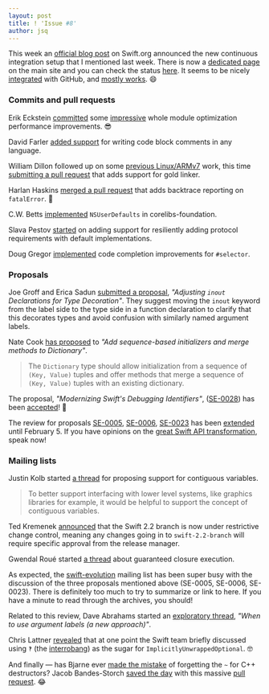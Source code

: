 ```yaml
---
layout: post
title: ! 'Issue #8'
author: jsq
---
```


This week an [official blog post](https://swift.org/blog/swift-ci/) on Swift.org announced the new continuous integration setup that I mentioned last week. There is now a [dedicated page](https://swift.org/continuous-integration/) on the main site and you can check the status [here](https://ci.swift.org). It seems to be nicely [integrated](https://twitter.com/modocache/status/693069527807041536) with GitHub, and [mostly works](https://github.com/apple/swift/pull/1151#issuecomment-178211302). 😄

<!--excerpt-->

### Commits and pull requests

Erik Eckstein [committed](https://github.com/apple/swift/commit/aaaf36e83521f153ba4b0720795efe4980d9b124) some [impressive](https://twitter.com/jckarter/status/693190676666675200) whole module optimization performance improvements. 😎

David Farler [added support](https://github.com/apple/swift/commit/e87be804c9d8111012555263aa86021ab1735ccf) for writing code block comments in any language.

William Dillon followed up on some [previous Linux/ARMv7](https://github.com/apple/swift/pull/608) work, this time [submitting a pull request](https://github.com/apple/swift/pull/1157) that adds support for gold linker.

Harlan Haskins [merged a pull request](https://github.com/apple/swift/pull/1122) that adds backtrace reporting on `fatalError`. 👏

C.W. Betts [implemented](https://github.com/apple/swift-corelibs-foundation/pull/251) `NSUserDefaults` in corelibs-foundation.

Slava Pestov [started](https://github.com/apple/swift/pull/1182) on adding support for resiliently adding protocol requirements with default implementations.

Doug Gregor [implemented](https://github.com/apple/swift/pull/1185) code completion improvements for `#selector`.

### Proposals

Joe Groff and Erica Sadun [submitted a proposal](https://github.com/apple/swift-evolution/pull/128/files), *"Adjusting `inout` Declarations for Type Decoration"*. They suggest moving the `inout` keyword from the label side to the type side in a function declaration to clarify that this decorates types and avoid confusion with similarly named argument labels.

Nate Cook [has proposed](https://github.com/apple/swift-evolution/pull/125) to *"Add sequence-based initializers and merge methods to Dictionary"*.

>The `Dictionary` type should allow initialization from a sequence of `(Key, Value)` tuples and offer methods that merge a sequence of `(Key, Value)` tuples with an existing dictionary.

The proposal, *"Modernizing Swift's Debugging Identifiers"*, ([SE-0028](https://github.com/apple/swift-evolution/blob/master/proposals/0028-modernizing-debug-identifiers.md)) has been [accepted](https://lists.swift.org/pipermail/swift-evolution-announce/2016-February/000030.html)! 👏

The review for proposals [SE-0005](https://github.com/apple/swift-evolution/blob/master/proposals/0005-objective-c-name-translation.md), [SE-0006](https://github.com/apple/swift-evolution/blob/master/proposals/0006-apply-api-guidelines-to-the-standard-library.md), [SE-0023](https://github.com/apple/swift-evolution/blob/master/proposals/0023-api-guidelines.md) has been [extended](https://lists.swift.org/pipermail/swift-evolution-announce/2016-January/000029.html) until February 5. If you have opinions on the [great Swift API transformation](https://swift.org/blog/swift-api-transformation/), speak now!

### Mailing lists

Justin Kolb started [a thread](https://lists.swift.org/pipermail/swift-evolution/Week-of-Mon-20160125/007984.html) for proposing support for contiguous variables.

>To better support interfacing with lower level systems, like graphics
libraries for example, it would be helpful to support the concept of
contiguous variables.

Ted Kremenek [announced](https://lists.swift.org/pipermail/swift-lldb-dev/Week-of-Mon-20160201/000043.html) that the Swift 2.2 branch is now under restrictive change control, meaning any changes going in to `swift-2.2-branch` will require specific approval from the release manager.

Gwendal Roué started [a thread](https://lists.swift.org/pipermail/swift-evolution/Week-of-Mon-20160125/008167.html) about guaranteed closure execution.

As expected, the [swift-evolution](https://lists.swift.org/pipermail/swift-evolution/) mailing list has been super busy with the discussion of the three proposals mentioned above (SE-0005, SE-0006, SE-0023). There is definitely too much to try to summarize or link to here. If you have a minute to read through the archives, you should!

Related to this review, Dave Abrahams started an [exploratory thread](https://lists.swift.org/pipermail/swift-evolution/Week-of-Mon-20160201/008838.html), *"When to use argument labels (a new approach)"*.

Chris Lattner [revealed](https://lists.swift.org/pipermail/swift-evolution/Week-of-Mon-20160201/009015.html) that at one point the Swift team briefly discussed using `‽` (the [interrobang](https://en.wikipedia.org/wiki/Interrobang)) as the sugar for `ImplicitlyUnwrappedOptional`. 🤓

And finally &mdash; has Bjarne ever [made the mistake](https://github.com/apple/swift/pull/1183#commitcomment-15864521) of forgetting the `~` for C++ destructors? Jacob Bandes-Storch [saved the day](https://twitter.com/dgregor79/status/694988732718448642) with this massive [pull request](https://github.com/apple/swift/pull/1183/files). 😂
